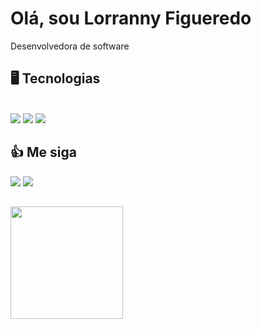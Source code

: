# Olá, sou Lorranny Figueredo 
Desenvolvedora de software

## 🖥️ Tecnologias


<div style="display: inline_block"><br>
  <img src="https://img.shields.io/badge/HTML5-E34F26?style=for-the-badge&logo=html5&logoColor=white">
  <img src="https://img.shields.io/badge/CSS3-1572B6?style=for-the-badge&logo=css3&logoColor=white">
  <img src="https://img.shields.io/badge/JavaScript-F7DF1E?style=for-the-badge&logo=javascript&logoColor=black" target="_blank">
</div>

 
 ## 👍 Me siga
 
<div> 
  <a href = "mailto:lorrannyfigueredo@gmail.com"><img src="https://img.shields.io/badge/-Gmail-%23333?style=for-the-badge&logo=gmail&logoColor=white" target="_blank"></a>
  <a href="https://www.linkedin.com/in/lorrannyfigueredo/" target="_blank" ><img src="https://img.shields.io/badge/-LinkedIn-%230077B5?style=for-the-badge&logo=linkedin&logoColor=white"></a> 
</div>


##
<div>
  <a href="https://github.com/lorrannyfigueredo">
  <img height="180em" src="https://github-readme-stats.vercel.app/api/top-langs/?username=lorrannyfigueredo&layout=compact&langs_count=16&theme=dracula"/>
</div>
